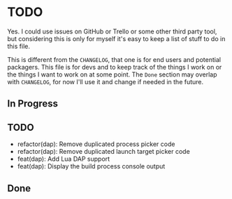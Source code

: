 # TODO

Yes. I could use issues on GitHub or Trello or some other third party tool, but
considering this is only for myself it's easy to keep a list of stuff to do in
this file.

This is different from the `CHANGELOG`, that one is for end users and potential
packagers. This file is for devs and to keep track of the things I work on or
the things I want to work on at some point. The `Done` section may overlap with
`CHANGELOG`, for now I'll use it and change if needed in the future.

## In Progress

## TODO

- refactor(dap): Remove duplicated process picker code
- refactor(dap): Remove duplicated launch target picker code
- feat(dap): Add Lua DAP support
- feat(dap): Display the build process console output

## Done
